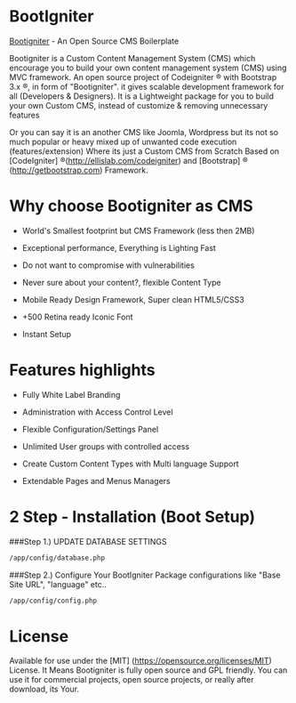BootIgniter
==================


[Bootigniter](http://bootigniter.org) - An Open Source CMS Boilerplate

Bootigniter is a Custom Content Management System (CMS) which encourage you to build your own content management system (CMS) using MVC framework.
An open source project of Codeigniter &reg; with Bootstrap 3.x  &reg;, in form of "Bootigniter".
it gives scalable development framework for all (Developers & Designers). It is a Lightweight package for you to build your own Custom CMS, instead of customize & removing unnecessary features

Or you can say it is an another CMS like Joomla, Wordpress but its not so much popular or heavy mixed up of unwanted code execution (features/extension)
Where its just a Custom CMS from Scratch Based on [CodeIgniter] &reg;(http://ellislab.com/codeigniter) and [Bootstrap] &reg; (http://getbootstrap.com) Framework.


Why choose Bootigniter as CMS
===

* World's Smallest footprint but CMS Framework (less then 2MB)

* Exceptional performance, Everything is Lighting Fast

* Do not want to compromise with vulnerabilities

* Never sure about your content?, flexible Content Type

* Mobile Ready Design Framework, Super clean HTML5/CSS3

* +500 Retina ready Iconic Font

* Instant Setup



Features highlights
===

* Fully White Label Branding

* Administration with Access Control Level

* Flexible Configuration/Settings Panel 

* Unlimited User groups with controlled access

* Create Custom Content Types with Multi language Support

* Extendable Pages and Menus Managers


2 Step - Installation (Boot Setup)
===

###Step 1.) UPDATE DATABASE SETTINGS

```bash
/app/config/database.php
```

###Step 2.) Configure Your BootIgniter Package
configurations like "Base Site URL", "language" etc..

```bash
/app/config/config.php
```

License
===

Available for use under the [MIT] (https://opensource.org/licenses/MIT) License. It Means Bootigniter is fully open source and GPL friendly. You can use it for commercial projects, open source projects, or really after download, its Your.
